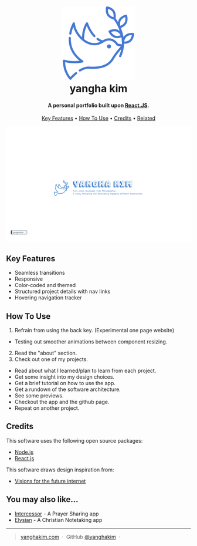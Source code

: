 <h1 align="center">
  <br>
  <a href="https://www.yanghakim.com/"><img src="https://raw.githubusercontent.com/yanghakim/Portfolio/master/src/images/favicon.png" alt="yanghakim" width="200"></a>
  <br>
  yangha kim
  <br>
</h1>

<h4 align="center">A personal portfolio built upon <a href="https://reactjs.org/" target="_blank">React.JS</a>.</h4>

<p align="center">
  <a href="#key-features">Key Features</a> •
  <a href="#how-to-use">How To Use</a> •
  <a href="#credits">Credits</a> •
  <a href="#you-may-also-like">Related</a>
</p>

![screenshot](https://raw.githubusercontent.com/yanghakim/Portfolio/master/public/preview.png)

## Key Features

* Seamless transitions
* Responsive
* Color-coded and themed
* Structured project details with nav links
* Hovering navigation tracker

## How To Use

1. Refrain from using the back key. (Experimental one page website)
- Testing out smoother animations between component resizing.
2. Read the "about" section.
3. Check out one of my projects.
- Read about what I learned/plan to learn from each project.
- Get some insight into my design choices.
- Get a brief tutorial on how to use the app.
- Get a rundown of the software architecture.
- See some previews.
- Checkout the app and the github page.
- Repeat on another project.

## Credits

This software uses the following open source packages:

- [Node.js](https://nodejs.org/)
- [React.js](https://reactjs.org/)

This software draws design inspiration from:

- [Visions for the future internet](https://findingctrl.nesta.org.uk/)

## You may also like...

- [Intercessor](https://github.com/yanghakim/intercessor) - A Prayer Sharing app
- [Elysian](https://github.com/yanghakim/elysian) - A Christian Notetaking app

---

> [yanghakim.com](https://www.yanghakim.com) &nbsp;&middot;&nbsp;
> GitHub [@yanghakim](https://github.com/yanghakim) &nbsp;&middot;&nbsp;

